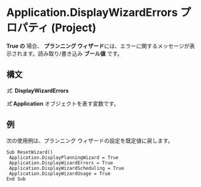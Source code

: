 
# Application.DisplayWizardErrors プロパティ (Project)

 **True の** 場合、 **プランニング ウィザード**には、エラーに関するメッセージが表示されます。読み取り/書き込み **ブール値** です。


## 構文

 _式_. **DisplayWizardErrors**

 _式_ **Application** オブジェクトを表す変数です。


## 例

次の使用例は、プランニング ウィザードの設定を既定値に戻します。


```
Sub ResetWizard() 
 Application.DisplayPlanningWizard = True 
 Application.DisplayWizardErrors = True 
 Application.DisplayWizardScheduling = True 
 Application.DisplayWizardUsage = True 
End Sub
```

